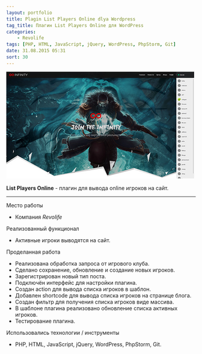 ```yaml
---
layout: portfolio
title: Plagin List Players Online dlya Wordpress
tag_title: Плагин List Players Online для WordPress
categories:
    - Revolife
tags: [PHP, HTML, JavaScript, jQuery, WordPress, PhpStorm, Git]
date: 31.08.2015 05:31
sort: 30
---
```


![Плагин List Players Online для WordPress](../../assets/img/work/inf.jpg)

**List Players Online** - плагин для вывода online игроков на сайт.

---

Место работы

* Компания _Revolife_

Реализованный функционал

* Активные игроки выводятся на сайт.

Проделанная работа

* Реализована обработка запроса от игрового клуба.
* Сделано сохранение, обновление и создание новых игроков.
* Зарегистрирован новый тип поста.
* Подключён интерфейс для настройки плагина.
* Создан action для вывода списка игроков в шаблон.
* Добавлен shortcode для вывода списка игроков на странице блога.
* Создан фильтр для получения списка игроков виде массива.
* В шаблоне плагина реализовано обновление списка активных игроков.
* Тестирование плагина.

Использовались технологии / инструменты

* PHP, HTML, JavaScript, jQuery, WordPress, PhpStorm, Git.
